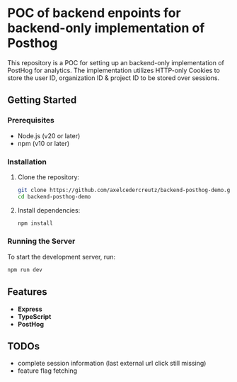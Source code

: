 # POC of backend enpoints for backend-only implementation of Posthog

This repository is a POC for setting up an backend-only implementation of PostHog for analytics.
The implementation utilizes HTTP-only Cookies to store the user ID, organization ID & project ID to be stored over sessions.

## Getting Started

### Prerequisites

- Node.js (v20 or later)
- npm (v10 or later)

### Installation

1. Clone the repository:
    ```sh
    git clone https://github.com/axelcedercreutz/backend-posthog-demo.git
    cd backend-posthog-demo
    ```

2. Install dependencies:
    ```sh
    npm install
    ```

### Running the Server

To start the development server, run:
```sh
npm run dev
```

## Features
- **Express**
- **TypeScript**
- **PostHog**

## TODOs
- complete session information (last external url click still missing)
- feature flag fetching